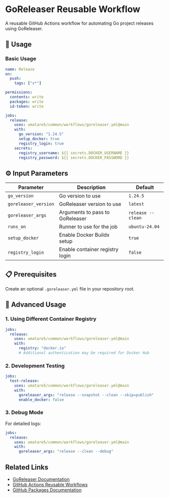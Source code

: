 # GoReleaser Reusable Workflow

A reusable GitHub Actions workflow for automating Go project releases using GoReleaser.

## 🚀 Usage

### Basic Usage

```yaml
name: Release
on:
  push:
    tags: ["v*"]

permissions:
  contents: write
  packages: write
  id-token: write

jobs:
  release:
    uses: umatare5/common/workflows/goreleaser.yml@main
    with:
      go_version: "1.24.5"
      setup_docker: true
      registry_login: true
    secrets:
      registry_username: ${{ secrets.DOCKER_USERNAME }}
      registry_password: ${{ secrets.DOCKER_PASSWORD }}
```

## ⚙️ Input Parameters

| Parameter            | Description                     | Default           |
| -------------------- | ------------------------------- | ----------------- |
| `go_version`         | Go version to use               | `1.24.5`          |
| `goreleaser_version` | GoReleaser version to use       | `latest`          |
| `goreleaser_args`    | Arguments to pass to GoReleaser | `release --clean` |
| `runs_on`            | Runner to use for the job       | `ubuntu-24.04`    |
| `setup_docker`       | Enable Docker Buildx setup      | `true`            |
| `registry_login`     | Enable container registry login | `false`           |

## 📋 Prerequisites

Create an optional `.goreleaser.yml` file in your repository root.

## 📖 Advanced Usage

### 1. Using Different Container Registry

```yaml
jobs:
  release:
    uses: umatare5/common/workflows/goreleaser.yml@main
    with:
      registry: "docker.io"
      # Additional authentication may be required for Docker Hub
```

### 2. Development Testing

```yaml
jobs:
  test-release:
    uses: umatare5/common/workflows/goreleaser.yml@main
    with:
      goreleaser_args: "release --snapshot --clean --skip=publish"
      enable_docker: false
```

### 3. Debug Mode

For detailed logs:

```yaml
jobs:
  release:
    uses: umatare5/common/workflows/goreleaser.yml@main
    with:
      goreleaser_args: "release --clean --debug"
```

## Related Links

- [GoReleaser Documentation](https://goreleaser.com/)
- [GitHub Actions Reusable Workflows](https://docs.github.com/en/actions/using-workflows/reusing-workflows)
- [GitHub Packages Documentation](https://docs.github.com/en/packages)
